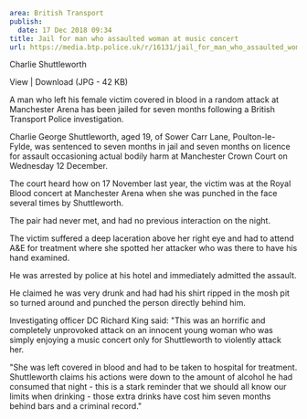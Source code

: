 ```yaml
area: British Transport
publish:
  date: 17 Dec 2018 09:34
title: Jail for man who assaulted woman at music concert
url: https://media.btp.police.uk/r/16131/jail_for_man_who_assaulted_woman_at_music_concert_
```

Charlie Shuttleworth

View | Download (JPG - 42 KB)

A man who left his female victim covered in blood in a random attack at Manchester Arena has been jailed for seven months following a British Transport Police investigation.

Charlie George Shuttleworth, aged 19, of Sower Carr Lane, Poulton-le-Fylde, was sentenced to seven months in jail and seven months on licence for assault occasioning actual bodily harm at Manchester Crown Court on Wednesday 12 December.

The court heard how on 17 November last year, the victim was at the Royal Blood concert at Manchester Arena when she was punched in the face several times by Shuttleworth.

The pair had never met, and had no previous interaction on the night.

The victim suffered a deep laceration above her right eye and had to attend A&E for treatment where she spotted her attacker who was there to have his hand examined.

He was arrested by police at his hotel and immediately admitted the assault.

He claimed he was very drunk and had had his shirt ripped in the mosh pit so turned around and punched the person directly behind him.

Investigating officer DC Richard King said: "This was an horrific and completely unprovoked attack on an innocent young woman who was simply enjoying a music concert only for Shuttleworth to violently attack her.

"She was left covered in blood and had to be taken to hospital for treatment. Shuttleworth claims his actions were down to the amount of alcohol he had consumed that night - this is a stark reminder that we should all know our limits when drinking - those extra drinks have cost him seven months behind bars and a criminal record."

